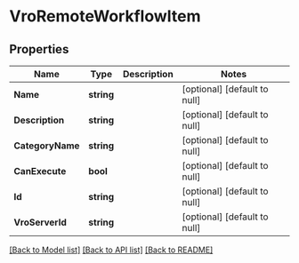 # VroRemoteWorkflowItem

## Properties
Name | Type | Description | Notes
------------ | ------------- | ------------- | -------------
**Name** | **string** |  | [optional] [default to null]
**Description** | **string** |  | [optional] [default to null]
**CategoryName** | **string** |  | [optional] [default to null]
**CanExecute** | **bool** |  | [optional] [default to null]
**Id** | **string** |  | [optional] [default to null]
**VroServerId** | **string** |  | [optional] [default to null]

[[Back to Model list]](../README.md#documentation-for-models) [[Back to API list]](../README.md#documentation-for-api-endpoints) [[Back to README]](../README.md)


